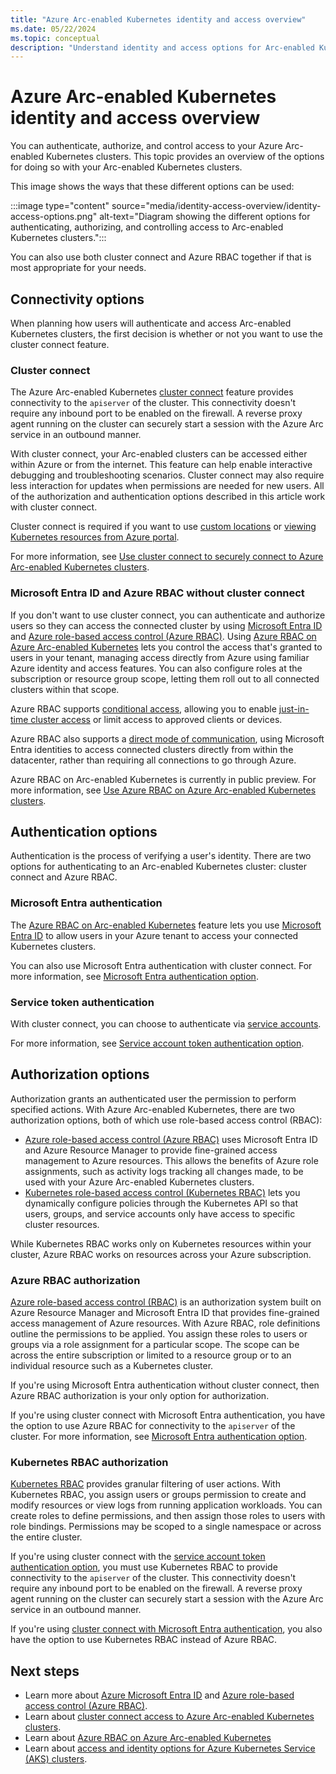 ```yaml
---
title: "Azure Arc-enabled Kubernetes identity and access overview"
ms.date: 05/22/2024
ms.topic: conceptual
description: "Understand identity and access options for Arc-enabled Kubernetes clusters."
---
```


# Azure Arc-enabled Kubernetes identity and access overview

You can authenticate, authorize, and control access to your Azure Arc-enabled Kubernetes clusters. This topic provides an overview of the options for doing so with your Arc-enabled Kubernetes clusters.

This image shows the ways that these different options can be used:

:::image type="content" source="media/identity-access-overview/identity-access-options.png" alt-text="Diagram showing the different options for authenticating, authorizing, and controlling access to Arc-enabled Kubernetes clusters.":::

You can also use both cluster connect and Azure RBAC together if that is most appropriate for your needs.

## Connectivity options

When planning how users will authenticate and access Arc-enabled Kubernetes clusters, the first decision is whether or not you want to use the cluster connect feature.

### Cluster connect

The Azure Arc-enabled Kubernetes [cluster connect](conceptual-cluster-connect.md) feature provides connectivity to the `apiserver` of the cluster. This connectivity doesn't require any inbound port to be enabled on the firewall. A reverse proxy agent running on the cluster can securely start a session with the Azure Arc service in an outbound manner.

With cluster connect, your Arc-enabled clusters can be accessed either within Azure or from the internet. This feature can help enable interactive debugging and troubleshooting scenarios.  Cluster connect may also require less interaction for updates when permissions are needed for new users. All of the authorization and authentication options described in this article work with cluster connect.

Cluster connect is required if you want to use [custom locations](conceptual-custom-locations.md) or [viewing Kubernetes resources from Azure portal](kubernetes-resource-view.md).

For more information, see [Use cluster connect to securely connect to Azure Arc-enabled Kubernetes clusters](cluster-connect.md).

<a name='azure-ad-and-azure-rbac-without-cluster-connect'></a>

### Microsoft Entra ID and Azure RBAC without cluster connect

If you don't want to use cluster connect, you can authenticate and authorize users so they can access the connected cluster by using [Microsoft Entra ID](/azure/active-directory/fundamentals/active-directory-whatis) and [Azure role-based access control (Azure RBAC)](/azure/role-based-access-control/overview). Using [Azure RBAC on Azure Arc-enabled Kubernetes](conceptual-azure-rbac.md) lets you control the access that's granted to users in your tenant, managing access directly from Azure using familiar Azure identity and access features. You can also configure roles at the subscription or resource group scope, letting them roll out to all connected clusters within that scope.

Azure RBAC supports [conditional access](azure-rbac.md#use-conditional-access-with-azure-ad), allowing you to enable [just-in-time cluster access](azure-rbac.md#configure-just-in-time-cluster-access-with-azure-ad) or limit access to approved clients or devices.

Azure RBAC also supports a [direct mode of communication](azure-rbac.md#use-a-shared-kubeconfig-file), using Microsoft Entra identities to access connected clusters directly from within the datacenter, rather than requiring all connections to go through Azure.

Azure RBAC on Arc-enabled Kubernetes is currently in public preview. For more information, see  [Use Azure RBAC on Azure Arc-enabled Kubernetes clusters](azure-rbac.md).

## Authentication options

Authentication is the process of verifying a user's identity. There are two options for authenticating to an Arc-enabled Kubernetes cluster: cluster connect and Azure RBAC.

<a name='azure-ad-authentication'></a>

### Microsoft Entra authentication

The [Azure RBAC on Arc-enabled Kubernetes](conceptual-azure-rbac.md) feature lets you use [Microsoft Entra ID](/azure/active-directory/fundamentals/active-directory-whatis) to allow users in your Azure tenant to access your connected Kubernetes clusters.

You can also use Microsoft Entra authentication with cluster connect. For more information, see [Microsoft Entra authentication option](cluster-connect.md#microsoft-entra-authentication-option).

### Service token authentication

With cluster connect, you can choose to authenticate via [service accounts](https://kubernetes.io/docs/reference/access-authn-authz/authentication/#service-account-tokens).

For more information, see [Service account token authentication option](cluster-connect.md#service-account-token-authentication-option).

## Authorization options

Authorization grants an authenticated user the permission to perform specified actions. With Azure Arc-enabled Kubernetes, there are two authorization options, both of which use role-based access control (RBAC):

- [Azure role-based access control (Azure RBAC)](/azure/role-based-access-control/overview) uses Microsoft Entra ID and Azure Resource Manager to provide fine-grained access management to Azure resources. This allows the benefits of Azure role assignments, such as activity logs tracking all changes made, to be used with your Azure Arc-enabled Kubernetes clusters.
- [Kubernetes role-based access control (Kubernetes RBAC)](https://kubernetes.io/docs/reference/access-authn-authz/rbac/) lets you dynamically configure policies through the Kubernetes API so that users, groups, and service accounts only have access to specific cluster resources.

While Kubernetes RBAC works only on Kubernetes resources within your cluster, Azure RBAC works on resources across your Azure subscription.

### Azure RBAC authorization

[Azure role-based access control (RBAC)](../../role-based-access-control/overview.md) is an authorization system built on Azure Resource Manager and Microsoft Entra ID that provides fine-grained access management of Azure resources. With Azure RBAC, role definitions outline the permissions to be applied. You assign these roles to users or groups via a role assignment for a particular scope. The scope can be across the entire subscription or limited to a resource group or to an individual resource such as a Kubernetes cluster.

If you're using Microsoft Entra authentication without cluster connect, then Azure RBAC authorization is your only option for authorization.

If you're using cluster connect with Microsoft Entra authentication, you have the option to use Azure RBAC for connectivity to the `apiserver` of the cluster. For more information, see [Microsoft Entra authentication option](cluster-connect.md#azure-active-directory-authentication-option).

### Kubernetes RBAC authorization

[Kubernetes RBAC](https://kubernetes.io/docs/reference/access-authn-authz/rbac/) provides granular filtering of user actions. With Kubernetes RBAC, you assign users or groups permission to create and modify resources or view logs from running application workloads. You can create roles to define permissions, and then assign those roles to users with role bindings. Permissions may be scoped to a single namespace or across the entire cluster.

If you're using cluster connect with the [service account token authentication option](cluster-connect.md#service-account-token-authentication-option), you must use Kubernetes RBAC to provide connectivity to the `apiserver` of the cluster. This connectivity doesn't require any inbound port to be enabled on the firewall. A reverse proxy agent running on the cluster can securely start a session with the Azure Arc service in an outbound manner.

If you're using [cluster connect with Microsoft Entra authentication](cluster-connect.md#azure-active-directory-authentication-option), you also have the option to use Kubernetes RBAC instead of Azure RBAC.

## Next steps

- Learn more about [Azure Microsoft Entra ID](/azure/active-directory/fundamentals/active-directory-whatis) and [Azure role-based access control (Azure RBAC)](/azure/role-based-access-control/overview).
- Learn about [cluster connect access to Azure Arc-enabled Kubernetes clusters](conceptual-cluster-connect.md).
- Learn about [Azure RBAC on Azure Arc-enabled Kubernetes](conceptual-azure-rbac.md)
- Learn about [access and identity options for Azure Kubernetes Service (AKS) clusters](../../aks/concepts-identity.md).
